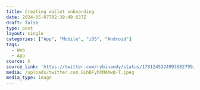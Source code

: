 ```yaml
---
title: Creating wallet onboarding
date: 2024-05-07T02:39:49.637Z
draft: false
type: post
layout: single
categories: ["App", "Mobile", "iOS", "Android"]
tags:
  - Web
  - App
source: X
source_link: 'https://twitter.com/rybinandy/status/1781245324993982799/photo/1'
media: /uploads/twitter.com_GLhBFyhXMAAwQ-T.jpeg
media_type: image
---
```


